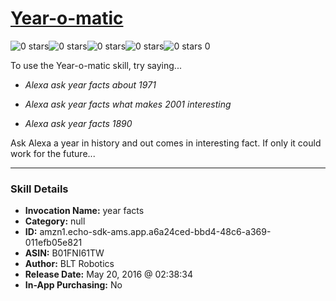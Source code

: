 # [Year-o-matic](http://alexa.amazon.com/#skills/amzn1.echo-sdk-ams.app.a6a24ced-bbd4-48c6-a369-011efb05e821)
![0 stars](../../images/ic_star_border_black_18dp_1x.png)![0 stars](../../images/ic_star_border_black_18dp_1x.png)![0 stars](../../images/ic_star_border_black_18dp_1x.png)![0 stars](../../images/ic_star_border_black_18dp_1x.png)![0 stars](../../images/ic_star_border_black_18dp_1x.png) 0

To use the Year-o-matic skill, try saying...

* *Alexa ask year facts about 1971*

* *Alexa ask year facts what makes 2001 interesting*

* *Alexa ask year facts 1890*

Ask Alexa a year in history and out comes in interesting fact. If only it could work for the future...

***

### Skill Details

* **Invocation Name:** year facts
* **Category:** null
* **ID:** amzn1.echo-sdk-ams.app.a6a24ced-bbd4-48c6-a369-011efb05e821
* **ASIN:** B01FNI61TW
* **Author:** BLT Robotics
* **Release Date:** May 20, 2016 @ 02:38:34
* **In-App Purchasing:** No

